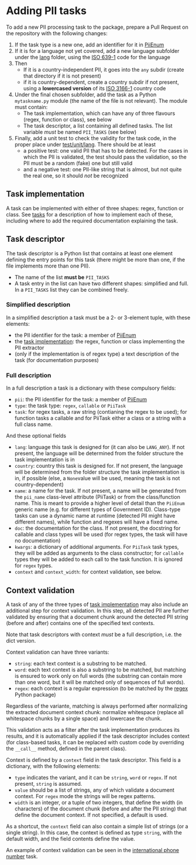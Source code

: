 # Adding PII tasks

To add a new PII processing task to the package, prepare a Pull Request on the
repository with the following changes:

 1. If the task type is a new one, add an identifier for it in [PiiEnum]
 2. If it is for a language not yet covered, add a new language subfolder
    under the [lang] folder, using the [ISO 639-1] code for the language
 3. Then
    * If it is a country-independent PII, it goes into the `any` subdir
      (create that directory if it is not present)
    * if it is country-dependent, create a country subdir if not present,
      using a **lowercased version** of its [ISO 3166-1] country code
 4. Under the final chosen subfolder, add the task as a Python `mytaskname.py`
    module (the name of the file is not relevant). The module must contain:
    * The task implementation, which can have any of three flavours (regex,
      function or class), see below
    * The task descriptor, a list containing all defined tasks. The list
      variable *must* be named `PII_TASKS` (see below)
 5. Finally, add a unit test to check the validity for the task code, in the
    proper place under [test/unit/lang]. There should be at least
     - a positive test: one valid PII that has to be detected. For the cases
       in which the PII is validated, the test should pass the validation,
       so the PII must be a random (fake) one but still valid
     - and a negative test: one PII-like string that is almost, but not quite
       the real one, so it should *not* be recognized


## Task implementation

A task can be implemented with either of three shapes: regex, function or
class. See [tasks] for a description of how to implement each of these,
including where to add the required documentation explaining the task.


## Task descriptor

The task descriptor is a Python list that contains at least one element 
defining the entry points for this task (there might be more than one, if 
the file implements more than one PII).

* The name of the list **must be** `PII_TASKS`
* A task entry in the list can have two different shapes: simplified and full.
  In a `PII_TASKS` list they can be combined freely.


### Simplified description

In a simplified description a task must be a 2- or 3-element tuple, with 
these elements:
   - the PII identifier for the task: a member of [PiiEnum]
   - the [task implementation]: the regex, function or class implementing the
     PII extractor
   - (only if the implementation is of regex type) a text description of the
     task (for documentation purposes)


### Full description

In a full description a task is a dictionary with these compulsory fields:
 * `pii`: the PII identifier for the task: a member of [PiiEnum]
 * `type`: the task type: `regex`, `callable` or `PiiTask`
 * `task`: for regex tasks, a raw string (contianing the regex to be used);
    for function tasks a callable and for PiiTask either a class or a string
	with a full class name.
 
And these optional fields
 * `lang`: language this task is designed for (it can also be `LANG_ANY`). If
   not present, the language will be determined from the folder structure the
   task implementation is in
 * `country`: country this task is designed for. If not present, the language
   will be determined from the folder structure the task implementation is in,
   if possible (else, a `None`value will be used, meaning the task is not
   country-dependent)
 * `name`: a name for the task. If not present, a name will be generated from
   the `pii_name` class-level attribute (PiiTask) or from the class/function 
   name.
   This is meant to provide a higher level of detail than the `PiiEnum`
   generic name (e.g. for different types of Government ID). Class-type tasks
   can use a dynamic name at runtime (detected PII might have different names),
   while function and regexes will have a fixed name.
 * `doc`: the documentation for the class. If not present, the docstring for
   callable and class types will be used (for regex types, the task will have
   no documentation)
 * `kwargs`: a dictionary of additional arguments. For `PiiTask` task types,
    they will be added as arguments to the class constructor; for `callable`
	types they will be added to each call to the task function. It is ignored
	for `regex` types.
 * `context` and `context_width`: for context validation, see below.


## Context validation

A task of any of the three types of [task implementation] may also include an
additional step for context validation. In this step, all detected PII are
further validated by ensuring that a document chunk around the detected PII
string (before and after) contains one of the specified text contexts.

Note that task descriptors with context *must* be a full description, i.e. the
dict version.

Context validation can have three variants:
 * `string`: each text context is a substring to be matched. 
 * `word`: each text context is also a substring to be matched, but matching
   is ensured to work only on full words (the substring can contain more than
   one word, but it will be matched only of sequences of full words).
 * `regex`: each context is a regular expression (to be matched by the [regex]
   Python package)
 
Regardless of the variante, matching is always performed after normalizing 
the extracted document context chunk: normalize whitespace (replace all 
whitespace chunks by a single space) and lowercase the chunk.

This validation acts as a filter after the task implementation produces its
results, and it is automatically applied if the task descriptor includes
context (for class-based tasks, it can be replaced with custom code by
overriding the `__call__` method, defined in the parent class).

Context is defined by a `context` field in the task descriptor. This field
is a dictionary, with the following elements:
 * `type` indicates the variant, and it can be `string`, `word` or `regex`.
   If not present, `string` is assumed.
 * `value` should be a list of strings, any of which validate a document
   context. For `regex` mode the strings will be regex patterns.
 * `width` is an integer, or a tuple of two integers, that define
   the width (in characters) of the document chunk (before and after the PII
   string) that define the document context. If not specified, a default is
   used.

As a shortcut, the `context` field can also contain a simple list of strings
(or a single string). In this case, the context is defined as type `string`,
with the default width, and the field contents define the value.

An example of context validation can be seen in the [international phone
number] task.

[task implementation]: #task-implementation
[PiiEnum]: ../src/pii_manager/piienum.py
[tasks]: tasks.md
[lang]: ../src/pii_manager/lang
[test/unit/lang]: ../test/unit/lang
[international phone number]: ../src/pii_manager/lang/en/any/international_phone_number.py

[ISO 639-1]: https://en.wikipedia.org/wiki/List_of_ISO_639-1_codes
[ISO 3166-1]: https://en.wikipedia.org/wiki/ISO_3166-1_alpha-2
[regex]: https://github.com/mrabarnett/mrab-regex
